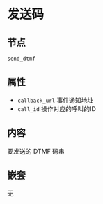 # 发送码

## 节点
```
send_dtmf
```

## 属性
- `callback_url`            事件通知地址
- `call_id`                 操作对应的呼叫的ID

## 内容
要发送的 DTMF 码串

## 嵌套
无
